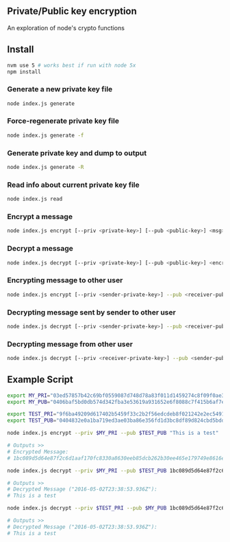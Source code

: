 ## Private/Public key encryption

An exploration of node's crypto functions

## Install
```bash
nvm use 5 # works best if run with node 5x
npm install
```

### Generate a new private key file
```bash
node index.js generate
```

### Force-regenerate private key file
```bash
node index.js generate -f
```

### Generate private key and dump to output
```bash
node index.js generate -R
```

### Read info about current private key file
```bash
node index.js read
```

### Encrypt a message
```bash
node index.js encrypt [--priv <private-key>] [--pub <public-key>] <msg>
```

### Decrypt a message
```bash
node index.js decrypt [--priv <private-key>] [--pub <public-key>] <encrypted-msg>
```

### Encrypting message to other user
```bash
node index.js encrypt [--priv <sender-private-key>] --pub <receiver-public-key> <msg>
```

### Decrypting message sent by sender to other user
```bash
node index.js decrypt [--priv <sender-private-key>] --pub <receiver-public-key> <encrypted-msg>
```

### Decrypting message from other user
```bash
node index.js decrypt [--priv <receiver-private-key>] --pub <sender-public-key> <encrypted-msg>
```


## Example Script

```bash
export MY_PRI="03ed57857b42c69bf0559087d748d78a83f011d1459274c8f09f0ae3afe25d70f75f83684dbf46b959cf2a403580f5fbf347e18515cd47e9e27c07e87e1ddf74b908477337e5f7ef"
export MY_PUB="0406baf5bd0db574d342fba3e53619a931652e6f8088c7f415b6af7ee191c1bddb571c4fe2a4ccb61aec940079a4424ef5fc4d222ab3fca22e0d5721511eebfe607820536642a3c71d02f84661b744a890cb8778e145803560ab04b69ee71a8e61b90a4ce3fde92c15e5d54d76e048bbd712475f0a772505acb9458c9d7e8e14c5e6466f937837b11cacfbf55e0def2753"

export TEST_PRI="9f6ba49209d617402b5459f33c2b2f56edcdeb8f021242e2ec54916b9a5485cc6e4852c5061037d14f9ddbbfc8a34638f1730094faffb1a0508a7872eb32fd5d1c40d1b516890c"
export TEST_PUB="0404832e0a1ba719ed3ae03ba86e356fd1d3bc8df89d824cbd5bdd89439bcf45aae2c65e0f6af0d340638776545ad69fe7fbe948f1d3ad02ef6c94b52b274482e49d14b5d575c423be01df7252962db72c99e3b4c18c87e9f25f16bcbcfde371ca784d0ff2be1697ff96369ff8a9172f0045f30ae90f79c0bea47b51efe1a8ede05a698abb51c58a7494dba9bc3dfef79f"

node index.js encrypt --priv $MY_PRI --pub $TEST_PUB "This is a test"

# Outputs >>
# Encrypted Message:
# 1bc089d5d64e87f2c6d1aaf170fc8330a8630eeb85dcb262b30ee465e179749e8616e4192d8acf124335f34bb49e16ac6543f36905dd9ab478bb30f57f2bc6bfd8da326c6704c1335f4611d96e

node index.js decrypt --priv $MY_PRI --pub $TEST_PUB 1bc089d5d64e87f2c6d1aaf170fc8330a8630eeb85dcb262b30ee465e179749e8616e4192d8acf124335f34bb49e16ac6543f36905dd9ab478bb30f57f2bc6bfd8da326c6704c1335f4611d96e

# Outputs >>
# Decrypted Message ("2016-05-02T23:38:53.936Z"):
# This is a test

node index.js decrypt --priv $TEST_PRI --pub $MY_PUB 1bc089d5d64e87f2c6d1aaf170fc8330a8630eeb85dcb262b30ee465e179749e8616e4192d8acf124335f34bb49e16ac6543f36905dd9ab478bb30f57f2bc6bfd8da326c6704c1335f4611d96e

# Outputs >>
# Decrypted Message ("2016-05-02T23:38:53.936Z"):
# This is a test
```
